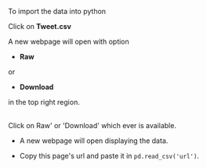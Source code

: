 To import the data into python

Click on **Tweet.csv**

A new webpage will open with option

  - **Raw**

  or

  - **Download**

in the top right region.

<br> 
Click on Raw' or 'Download' which ever is available.

  - A new webpage will open displaying the data.

  - Copy this page's url and paste it in `pd.read_csv('url')`.
